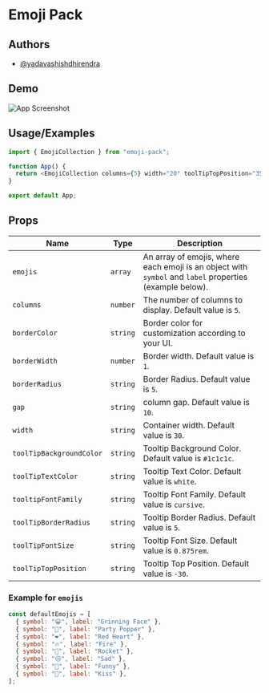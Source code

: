 # Emoji Pack

## Authors

- [@yadavashishdhirendra](https://github.com/AshishY1920)

## Demo

![App Screenshot](https://ashishy1920.github.io/Bag-manifest/ViteReactTS-GoogleChrome2024-12-2015-27-22online-video-cutter.com-ezgif.com-video-to-gif-converter.gif)

## Usage/Examples

```javascript
import { EmojiCollection } from "emoji-pack";

function App() {
  return <EmojiCollection columns={5} width="20" toolTipTopPosition="35" />;
}

export default App;
```

## Props

| Name                     | Type     | Description                                                                                             |
| ------------------------ | -------- | ------------------------------------------------------------------------------------------------------- |
| `emojis`                 | `array`  | An array of emojis, where each emoji is an object with `symbol` and `label` properties (example below). |
| `columns`                | `number` | The number of columns to display. Default value is `5`.                                                 |
| `borderColor`            | `string` | Border color for customization according to your UI.                                                    |
| `borderWidth`            | `number` | Border width. Default value is `1`.                                                                     |
| `borderRadius`           | `string` | Border Radius. Default value is `5`.                                                                    |
| `gap`                    | `string` | column gap. Default value is `10`.                                                                      |
| `width`                  | `string` | Container width. Default value is `30`.                                                                 |
| `toolTipBackgroundColor` | `string` | Tooltip Background Color. Default value is `#1c1c1c`.                                                   |
| `toolTipTextColor`       | `string` | Tooltip Text Color. Default value is `white`.                                                           |
| `tooltipFontFamily`      | `string` | Tooltip Font Family. Default value is `cursive`.                                                        |
| `toolTipBorderRadius`    | `string` | Tooltip Border Radius. Default value is `5`.                                                            |
| `toolTipFontSize`        | `string` | Tooltip Font Size. Default value is `0.875rem`.                                                         |
| `toolTipTopPosition`     | `string` | Tooltip Top Position. Default value is `-30`.                                                           |

### Example for `emojis`

```javascript
const defaultEmojis = [
  { symbol: "😀", label: "Grinning Face" },
  { symbol: "🎉", label: "Party Popper" },
  { symbol: "❤️", label: "Red Heart" },
  { symbol: "🔥", label: "Fire" },
  { symbol: "🚀", label: "Rocket" },
  { symbol: "😒", label: "Sad" },
  { symbol: "🤣", label: "Funny" },
  { symbol: "💋", label: "Kiss" },
];
```
